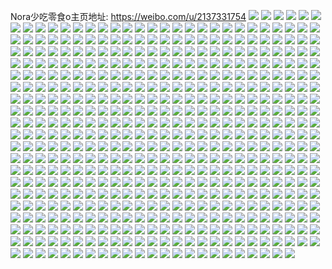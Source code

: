 Nora少吃零食o主页地址: https://weibo.com/u/2137331754 
![](https://wx4.sinaimg.cn/mw2000/7f65182agy1h957s6q3naj20u0140gqm.jpg) 
![](https://wx4.sinaimg.cn/mw2000/7f65182agy1h8k5wpykw6j20u011idkq.jpg) 
![](https://wx4.sinaimg.cn/mw2000/7f65182agy1h8k5wqbh5rj20u011iwlb.jpg) 
![](https://wx4.sinaimg.cn/mw2000/7f65182agy1h8k5wpkoekj20u00zt10p.jpg) 
![](https://wx4.sinaimg.cn/mw2000/7f65182agy1h8k5wqpp23j20u00u079x.jpg) 
![](https://wx4.sinaimg.cn/mw2000/7f65182agy1h7hkbo9ce4j22c0340e82.jpg) 
![](https://wx4.sinaimg.cn/mw2000/7f65182agy1h7hkbj9n4uj22c0340b2a.jpg) 
![](https://wx4.sinaimg.cn/mw2000/7f65182agy1h5jfcqb7t2j21so2e87wj.jpg) 
![](https://wx4.sinaimg.cn/mw2000/7f65182agy1h5jfcuzgivj22c0340kjn.jpg) 
![](https://wx4.sinaimg.cn/mw2000/7f65182agy1h5jfe2ejikj22c02f7npe.jpg) 
![](https://wx4.sinaimg.cn/mw2000/7f65182agy1h5ibs1nl2xj20u00y4ahx.jpg) 
![](https://wx4.sinaimg.cn/mw2000/7f65182agy1h50zm4aznjj20op0uek09.jpg) 
![](https://wx4.sinaimg.cn/mw2000/7f65182agy1h50zm3g8l1j20oc0z213y.jpg) 
![](https://wx4.sinaimg.cn/mw2000/7f65182agy1h4v70cicy3j22c033vkjm.jpg) 
![](https://wx4.sinaimg.cn/mw2000/7f65182agy1h4cj05ts1oj20u00rlagi.jpg) 
![](https://wx4.sinaimg.cn/mw2000/7f65182agy1h3nc7zqfm6j220s2ize82.jpg) 
![](https://wx4.sinaimg.cn/mw2000/7f65182agy1h3nc7xw2q3j2238238kjl.jpg) 
![](https://wx4.sinaimg.cn/mw2000/7f65182agy1h3nc7w7hknj22c02suqv5.jpg) 
![](https://wx4.sinaimg.cn/mw2000/7f65182agy1h3lnhq3otbj226x26xkjl.jpg) 
![](https://wx4.sinaimg.cn/mw2000/7f65182agy1h3lnhtc5j9j22c02nh4qq.jpg) 
![](https://wx4.sinaimg.cn/mw2000/7f65182agy1h3lnhxzgkmj229a29au0x.jpg) 
![](https://wx4.sinaimg.cn/mw2000/7f65182agy1h3lnhklx9kj22c02wfu0y.jpg) 
![](https://wx4.sinaimg.cn/mw2000/7f65182agy1h3lni2zx32j22962rlu0x.jpg) 
![](https://wx4.sinaimg.cn/mw2000/7f65182agy1h3lnho4sdij22c02vlkjm.jpg) 
![](https://wx4.sinaimg.cn/mw2000/7f65182agy1h3lni0168bj22c02j2e81.jpg) 
![](https://wx4.sinaimg.cn/mw2000/7f65182agy1h3lni1f9ndj227u27u1io.jpg) 
![](https://wx4.sinaimg.cn/mw2000/7f65182agy1h3lnhv7km8j221e20tx6p.jpg) 
![](https://wx4.sinaimg.cn/mw2000/7f65182agy1h3kt9gzg3oj22c03401kz.jpg) 
![](https://wx4.sinaimg.cn/mw2000/7f65182agy1h3kt9j5cqzj22c0340e82.jpg) 
![](https://wx4.sinaimg.cn/mw2000/7f65182agy1h3kt9ld15ij22c03401ky.jpg) 
![](https://wx4.sinaimg.cn/mw2000/7f65182agy1h3kt9n5xalj22c03401kz.jpg) 
![](https://wx4.sinaimg.cn/mw2000/7f65182agy1h3kt9pn8zbj22c0340u0y.jpg) 
![](https://wx4.sinaimg.cn/mw2000/7f65182agy1h374u3via4j21400u010x.jpg) 
![](https://wx4.sinaimg.cn/mw2000/7f65182agy1h3753fr49ej20p619zqai.jpg) 
![](https://wx4.sinaimg.cn/mw2000/7f65182agy1h29mvnctnfj20u00vo0um.jpg) 
![](https://wx4.sinaimg.cn/mw2000/7f65182agy1h29mvmwxb0j20oy0o0dgs.jpg) 
![](https://wx4.sinaimg.cn/mw2000/7f65182agy1h2927q51yij20u014049s.jpg) 
![](https://wx4.sinaimg.cn/mw2000/7f65182agy1h2927sagzpj20u0140ds8.jpg) 
![](https://wx4.sinaimg.cn/mw2000/7f65182agy1h2927u99dnj20u0140wqy.jpg) 
![](https://wx4.sinaimg.cn/mw2000/7f65182agy1h2927w4yaoj20u0140thh.jpg) 
![](https://wx4.sinaimg.cn/mw2000/7f65182agy1h2927zo2paj20u0140qev.jpg) 
![](https://wx4.sinaimg.cn/mw2000/7f65182agy1h2924fpzr0j20u011iafp.jpg) 
![](https://wx4.sinaimg.cn/mw2000/7f65182agy1h29252mj5ij20u011ijyd.jpg) 
![](https://wx4.sinaimg.cn/mw2000/7f65182agy1h2924ix7sjj20u00yqtgw.jpg) 
![](https://wx4.sinaimg.cn/mw2000/7f65182agy1h292562pz8j20u00vhjzb.jpg) 
![](https://wx4.sinaimg.cn/mw2000/7f65182agy1h2924t7k6lj211b0u0k0m.jpg) 
![](https://wx4.sinaimg.cn/mw2000/7f65182agy1h2924m0248j20u0140gtx.jpg) 
![](https://wx4.sinaimg.cn/mw2000/7f65182agy1h2924w62b1j20u00u0thv.jpg) 
![](https://wx4.sinaimg.cn/mw2000/7f65182agy1h2924o3f9lj20u00u0n3q.jpg) 
![](https://wx4.sinaimg.cn/mw2000/7f65182agy1h29250dkvjj214t0u0k29.jpg) 
![](https://wx4.sinaimg.cn/mw2000/7f65182agy1h1hdksijxdj20wi1ycwxl.jpg) 
![](https://wx4.sinaimg.cn/mw2000/7f65182agy1h1hdlacy4lj22c0340u0y.jpg) 
![](https://wx4.sinaimg.cn/mw2000/7f65182agy1h18dofbnnhj20u0149ajn.jpg) 
![](https://wx4.sinaimg.cn/mw2000/7f65182agy1h18dokrj5tj20u0140gv4.jpg) 
![](https://wx4.sinaimg.cn/mw2000/7f65182agy1h150j5vwirj20u01407fd.jpg) 
![](https://wx4.sinaimg.cn/mw2000/7f65182agy1h150ekikn9j22c03407wj.jpg) 
![](https://wx4.sinaimg.cn/mw2000/7f65182agy1h121lnrko0j20u01sydkj.jpg) 
![](https://wx4.sinaimg.cn/mw2000/7f65182agy1h121licxfyj20u01syq94.jpg) 
![](https://wx4.sinaimg.cn/mw2000/7f65182agy1h121lrf89oj20u01sy42k.jpg) 
![](https://wx4.sinaimg.cn/mw2000/7f65182agy1h0u87cv6bdj20u011itmw.jpg) 
![](https://wx4.sinaimg.cn/mw2000/7f65182agy1h0u8786d9vj20u00wtwqm.jpg) 
![](https://wx4.sinaimg.cn/mw2000/7f65182agy1h0u87bfdvbj20u011i7fw.jpg) 
![](https://wx4.sinaimg.cn/mw2000/7f65182agy1h0u87flyemj20u011i12n.jpg) 
![](https://wx4.sinaimg.cn/mw2000/7f65182agy1h0u87ed2vzj20u011itkh.jpg) 
![](https://wx4.sinaimg.cn/mw2000/7f65182agy1h0u87a405ej20u00zttj0.jpg) 
![](https://wx4.sinaimg.cn/mw2000/7f65182agy1h0mpq1zx97j20u01eljww.jpg) 
![](https://wx4.sinaimg.cn/mw2000/7f65182agy1h0l26reneej20tl133q82.jpg) 
![](https://wx4.sinaimg.cn/mw2000/7f65182agy1h0ebp2nehjj22c02fcx6p.jpg) 
![](https://wx4.sinaimg.cn/mw2000/7f65182agy1h0ebp4ajecj22wh2c0x6q.jpg) 
![](https://wx4.sinaimg.cn/mw2000/7f65182agy1h0ebp0yohhj22pc2c01kz.jpg) 
![](https://wx4.sinaimg.cn/mw2000/7f65182agy1h0db0z48dnj21400u0wlo.jpg) 
![](https://wx4.sinaimg.cn/mw2000/7f65182agy1h0db0wr1m1j21400u042n.jpg) 
![](https://wx4.sinaimg.cn/mw2000/7f65182agy1h0db0xvl1rj20u01550z4.jpg) 
![](https://wx4.sinaimg.cn/mw2000/7f65182agy1h0db11w2vpj20u013c7cf.jpg) 
![](https://wx4.sinaimg.cn/mw2000/7f65182agy1h0db13wk6aj20u015i4bg.jpg) 
![](https://wx4.sinaimg.cn/mw2000/7f65182agy1h0db0zvxpaj20u01syjw7.jpg) 
![](https://wx4.sinaimg.cn/mw2000/7f65182agy1h0db1d2o8kj20u0140dmr.jpg) 
![](https://wx4.sinaimg.cn/mw2000/7f65182agy1h0db2yhab6j20u01407bb.jpg) 
![](https://wx4.sinaimg.cn/mw2000/7f65182agy1h0biq8ms6kj20u01sy42z.jpg) 
![](https://wx4.sinaimg.cn/mw2000/7f65182agy1h0biq77moij20u01hc79d.jpg) 
![](https://wx4.sinaimg.cn/mw2000/7f65182agy1h0049938mtj23402c0u0y.jpg) 
![](https://wx4.sinaimg.cn/mw2000/7f65182agy1h0049ahisij23402c0npe.jpg) 
![](https://wx4.sinaimg.cn/mw2000/7f65182agy1h004962u9nj21sc28fhdu.jpg) 
![](https://wx4.sinaimg.cn/mw2000/7f65182agy1h00494v0gpj23402c01l0.jpg) 
![](https://wx4.sinaimg.cn/mw2000/7f65182agy1h00497n4j2j22ym2c04qq.jpg) 
![](https://wx4.sinaimg.cn/mw2000/7f65182agy1h00492g2a3j22mi2c01l0.jpg) 
![](https://wx4.sinaimg.cn/mw2000/7f65182agy1gze7euxfsjj20s208rjrv.jpg) 
![](https://wx4.sinaimg.cn/mw2000/7f65182agy1gzcf7zujo9j20u00a3gmd.jpg) 
![](https://wx4.sinaimg.cn/mw2000/7f65182agy1gz8nsuq7ioj20u01syaei.jpg) 
![](https://wx4.sinaimg.cn/mw2000/7f65182agy1gz8nr7eyfsj20u01hcn4p.jpg) 
![](https://wx4.sinaimg.cn/mw2000/7f65182agy1gz6pm2l7pfj20wi1ycaqu.jpg) 
![](https://wx4.sinaimg.cn/mw2000/7f65182agy1gz6pm4q8xzj20wi1ycndu.jpg) 
![](https://wx4.sinaimg.cn/mw2000/7f65182agy1gz6peq26anj21yc0wihdt.jpg) 
![](https://wx4.sinaimg.cn/mw2000/7f65182aly1gyx8nskwldj20wi1yc7wh.jpg) 
![](https://wx4.sinaimg.cn/mw2000/7f65182agy1gyrafeuk71j22c0340hdv.jpg) 
![](https://wx4.sinaimg.cn/mw2000/7f65182agy1gyrafkk4cpj20wi1yc1ky.jpg) 
![](https://wx4.sinaimg.cn/mw2000/7f65182agy1gyel3ngmnfj20u00u0n39.jpg) 
![](https://wx4.sinaimg.cn/mw2000/7f65182agy1gyel3pbgjnj20x70u0qcs.jpg) 
![](https://wx4.sinaimg.cn/mw2000/7f65182agy1gyel3lukqlj211i0u0tin.jpg) 
![](https://wx4.sinaimg.cn/mw2000/7f65182agy1gyel3mbnnrj20u00u0q9l.jpg) 
![](https://wx4.sinaimg.cn/mw2000/7f65182agy1gyel3mzs1mj20u00xkn43.jpg) 
![](https://wx4.sinaimg.cn/mw2000/7f65182agy1gyel3mngg5j20u00vaag5.jpg) 
![](https://wx4.sinaimg.cn/mw2000/7f65182agy1gyav7fx79hj20tc05ht8x.jpg) 
![](https://wx4.sinaimg.cn/mw2000/7f65182agy1gyav7mif3hj20u01dg426.jpg) 
![](https://wx4.sinaimg.cn/mw2000/7f65182agy1gy7f3e3hzsj20pj0mv0vj.jpg) 
![](https://wx4.sinaimg.cn/mw2000/7f65182agy1gy7epibxbgj20si0p2do9.jpg) 
![](https://wx4.sinaimg.cn/mw2000/7f65182agy1gy49o2vi9gj20u0140gt2.jpg) 
![](https://wx4.sinaimg.cn/mw2000/7f65182agy1gy264pqtbzj20u01jutby.jpg) 
![](https://wx4.sinaimg.cn/mw2000/7f65182agy1gxvpfd0o22j20wi1yc1kx.jpg) 
![](https://wx4.sinaimg.cn/mw2000/7f65182agy1gxp7f5a1gjj22c02x0e82.jpg) 
![](https://wx4.sinaimg.cn/mw2000/7f65182agy1gxp7gutp61j22602pix6p.jpg) 
![](https://wx4.sinaimg.cn/mw2000/7f65182agy1gxp7gnjtmfj22c02johdv.jpg) 
![](https://wx4.sinaimg.cn/mw2000/7f65182agy1gxp7et35rcj220d28o4qq.jpg) 
![](https://wx4.sinaimg.cn/mw2000/7f65182agy1gxp7flifvcj22c02h6x6q.jpg) 
![](https://wx4.sinaimg.cn/mw2000/7f65182agy1gxp7hasi7uj22c02uk7wj.jpg) 
![](https://wx4.sinaimg.cn/mw2000/7f65182agy1gxlaf81dtvj20u00hlah1.jpg) 
![](https://wx4.sinaimg.cn/mw2000/7f65182agy1gxlaqndhtxj20pa0xgack.jpg) 
![](https://wx4.sinaimg.cn/mw2000/7f65182agy1gxdlppe09oj22c03407wk.jpg) 
![](https://wx4.sinaimg.cn/mw2000/7f65182agy1gxclxtzn12j20u0140gws.jpg) 
![](https://wx4.sinaimg.cn/mw2000/7f65182agy1gxcasq4r98j21400u0qhf.jpg) 
![](https://wx4.sinaimg.cn/mw2000/7f65182agy1gxbbkpfiynj20pb0hwwfa.jpg) 
![](https://wx4.sinaimg.cn/mw2000/7f65182agy1gxbbkqmetnj20qr0f2t9d.jpg) 
![](https://wx4.sinaimg.cn/mw2000/7f65182agy1gxbbkorynmj20rg0u0tak.jpg) 
![](https://wx4.sinaimg.cn/mw2000/7f65182agy1gxbbkrcmopj20ro1gsgrl.jpg) 
![](https://wx4.sinaimg.cn/mw2000/7f65182agy1gxag686vlxj22c0340x6p.jpg) 
![](https://wx4.sinaimg.cn/mw2000/7f65182agy1gxag69fi9wj22c0340u0x.jpg) 
![](https://wx4.sinaimg.cn/mw2000/7f65182agy1gx8tz9e148j20ov1blwks.jpg) 
![](https://wx4.sinaimg.cn/mw2000/7f65182agy1gx8tzhgsx1j20r50p8wgs.jpg) 
![](https://wx4.sinaimg.cn/mw2000/7f65182agy1gx6q5q5kl9j21400u0n97.jpg) 
![](https://wx4.sinaimg.cn/mw2000/7f65182agy1gx31nbjhowj22c0340kjm.jpg) 
![](https://wx4.sinaimg.cn/mw2000/7f65182agy1gx31ner9o1j22c03401kx.jpg) 
![](https://wx4.sinaimg.cn/mw2000/7f65182agy1gx31nhgp8sj23402c0e82.jpg) 
![](https://wx4.sinaimg.cn/mw2000/7f65182agy1gx31niy687j22142phb2a.jpg) 
![](https://wx4.sinaimg.cn/mw2000/7f65182agy1gx31nfyd78j22c0340npe.jpg) 
![](https://wx4.sinaimg.cn/mw2000/7f65182agy1gx31nl0z33j22c0340b2b.jpg) 
![](https://wx4.sinaimg.cn/mw2000/7f65182agy1gx31nd207ej23402c0b2b.jpg) 
![](https://wx4.sinaimg.cn/mw2000/7f65182agy1gx31nn4ccnj23402c0u0z.jpg) 
![](https://wx4.sinaimg.cn/mw2000/7f65182agy1gx31n99q5cj23402c0u0z.jpg) 
![](https://wx4.sinaimg.cn/mw2000/7f65182agy1gx28h3dr9wj22c03407wm.jpg) 
![](https://wx4.sinaimg.cn/mw2000/7f65182agy1gx28gxkxiej22c03404qq.jpg) 
![](https://wx4.sinaimg.cn/mw2000/7f65182agy1gx28gv2aeqj22c0340qv6.jpg) 
![](https://wx4.sinaimg.cn/mw2000/7f65182agy1gx28gza2k1j22c03401kz.jpg) 
![](https://wx4.sinaimg.cn/mw2000/7f65182agy1gx28glyaaqj22c0340e83.jpg) 
![](https://wx4.sinaimg.cn/mw2000/7f65182agy1gx28gjtm97j22c03407wj.jpg) 
![](https://wx4.sinaimg.cn/mw2000/7f65182agy1gx28gs39arj22c0340e82.jpg) 
![](https://wx4.sinaimg.cn/mw2000/7f65182agy1gx28gtevkdj22c0340b2a.jpg) 
![](https://wx4.sinaimg.cn/mw2000/7f65182agy1gx28gq5yhoj22c03404qr.jpg) 
![](https://wx4.sinaimg.cn/mw2000/7f65182agy1gwy3t22se4j20u00u045g.jpg) 
![](https://wx4.sinaimg.cn/mw2000/7f65182agy1gwy3t2tdoej20u00u0ah8.jpg) 
![](https://wx4.sinaimg.cn/mw2000/7f65182agy1gwy3syryfaj20u00u07bz.jpg) 
![](https://wx4.sinaimg.cn/mw2000/7f65182agy1gwy3t1egmjj20u00u0n8b.jpg) 
![](https://wx4.sinaimg.cn/mw2000/7f65182agy1gwy3t0hhayj20u0140dps.jpg) 
![](https://wx4.sinaimg.cn/mw2000/7f65182agy1gwy3szfghwj20u014078p.jpg) 
![](https://wx4.sinaimg.cn/mw2000/7f65182agy1gwuyx8jsu9j20u01a2toe.jpg) 
![](https://wx4.sinaimg.cn/mw2000/7f65182agy1gwuyx98tdqj20u0140ttj.jpg) 
![](https://wx4.sinaimg.cn/mw2000/7f65182agy1gwuyx9tmudj20u0140k9q.jpg) 
![](https://wx4.sinaimg.cn/mw2000/7f65182agy1gwuyxcj2n1j20u0140kbr.jpg) 
![](https://wx4.sinaimg.cn/mw2000/7f65182agy1gwuyxbmrvbj20u0140qh2.jpg) 
![](https://wx4.sinaimg.cn/mw2000/7f65182agy1gwuyxabn0hj20u0140am3.jpg) 
![](https://wx4.sinaimg.cn/mw2000/7f65182agy1gwqmm8b6inj22c0340u0y.jpg) 
![](https://wx4.sinaimg.cn/mw2000/7f65182agy1gwqh44c7h1j22c0340u0y.jpg) 
![](https://wx4.sinaimg.cn/mw2000/7f65182agy1gwoxwbz4flj22c03404qr.jpg) 
![](https://wx4.sinaimg.cn/mw2000/7f65182agy1gwoxrihsr8j22c03404qq.jpg) 
![](https://wx4.sinaimg.cn/mw2000/7f65182agy1gwoxrhddqdj20zz1bye2z.jpg) 
![](https://wx4.sinaimg.cn/mw2000/7f65182agy1gwoxrldgwaj20zo0ujwnd.jpg) 
![](https://wx4.sinaimg.cn/mw2000/7f65182agy1gwoxrn1jf8j22o03k0x6q.jpg) 
![](https://wx4.sinaimg.cn/mw2000/7f65182agy1gwm0vjnxucj22c0340u0y.jpg) 
![](https://wx4.sinaimg.cn/mw2000/7f65182agy1gwm0vf5n51j23402c0e83.jpg) 
![](https://wx4.sinaimg.cn/mw2000/7f65182agy1gwm0vkxlhfj22c0340x6p.jpg) 
![](https://wx4.sinaimg.cn/mw2000/7f65182agy1gwm0vn7wxuj22c0340e82.jpg) 
![](https://wx4.sinaimg.cn/mw2000/7f65182agy1gwm0vowunzj22c0340u0y.jpg) 
![](https://wx4.sinaimg.cn/mw2000/7f65182agy1gwm0vbiq3yj23402c0kjo.jpg) 
![](https://wx4.sinaimg.cn/mw2000/7f65182agy1gwm0vvkfzkj22c0340qv7.jpg) 
![](https://wx4.sinaimg.cn/mw2000/7f65182agy1gwm0vyd5zdj22c0340u0z.jpg) 
![](https://wx4.sinaimg.cn/mw2000/7f65182agy1gwm0w0h09rj22c0340u0z.jpg) 
![](https://wx4.sinaimg.cn/mw2000/7f65182agy1gwkmwabk7sj22c0340u0y.jpg) 
![](https://wx4.sinaimg.cn/mw2000/7f65182agy1gwkmw8l8awj22c0340kjm.jpg) 
![](https://wx4.sinaimg.cn/mw2000/7f65182agy1gwkmxprnrtj22c02c0b2a.jpg) 
![](https://wx4.sinaimg.cn/mw2000/7f65182agy1gwh2jv7l86j22c0340e83.jpg) 
![](https://wx4.sinaimg.cn/mw2000/7f65182agy1gwh2k380ubj22c0340hdv.jpg) 
![](https://wx4.sinaimg.cn/mw2000/7f65182agy1gwh2k6ifcej22c0340hdv.jpg) 
![](https://wx4.sinaimg.cn/mw2000/7f65182agy1gwh2k8ffkej22c0340hdv.jpg) 
![](https://wx4.sinaimg.cn/mw2000/7f65182agy1gwfiy1upumj20u01407gs.jpg) 
![](https://wx4.sinaimg.cn/mw2000/7f65182agy1gw87mc26n9j20u010wn55.jpg) 
![](https://wx4.sinaimg.cn/mw2000/7f65182agy1gw87mat1aej20u013z7ae.jpg) 
![](https://wx4.sinaimg.cn/mw2000/7f65182agy1gw87ma5l73j20u0140aih.jpg) 
![](https://wx4.sinaimg.cn/mw2000/7f65182agy1gw87mbejslj20u00u0teh.jpg) 
![](https://wx4.sinaimg.cn/mw2000/7f65182agy1gw4na7ctqzj22c0340qv6.jpg) 
![](https://wx4.sinaimg.cn/mw2000/7f65182agy1gw2z6xfk92j20u0140aig.jpg) 
![](https://wx4.sinaimg.cn/mw2000/7f65182agy1gw2ygtmqb8j20u0140qci.jpg) 
![](https://wx4.sinaimg.cn/mw2000/7f65182aly1gw1rxzgrc6j20u0140ai0.jpg) 
![](https://wx4.sinaimg.cn/mw2000/7f65182aly1gw1rxzz7gwj20u0140n5b.jpg) 
![](https://wx4.sinaimg.cn/mw2000/7f65182agy1gvw560rn5uj20wi1ycwr2.jpg) 
![](https://wx4.sinaimg.cn/mw2000/7f65182agy1gvvar4piwsj20ti1rvq7q.jpg) 
![](https://wx4.sinaimg.cn/mw2000/7f65182agy1gvvar4biahj20ov1hsgpu.jpg) 
![](https://wx4.sinaimg.cn/mw2000/7f65182agy1gvt2gqmqtuj23402c0npe.jpg) 
![](https://wx4.sinaimg.cn/mw2000/7f65182agy1gvt2gsa7xbj22c0340hdu.jpg) 
![](https://wx4.sinaimg.cn/mw2000/7f65182agy1gvt2gojf0rj22c0340npe.jpg) 
![](https://wx4.sinaimg.cn/mw2000/7f65182agy1gvt2guxklej22c03401ky.jpg) 
![](https://wx4.sinaimg.cn/mw2000/7f65182agy1gvt2gxg2cej23402c0u0z.jpg) 
![](https://wx4.sinaimg.cn/mw2000/7f65182agy1gvt2gzxq62j22c0340qv6.jpg) 
![](https://wx4.sinaimg.cn/mw2000/7f65182agy1gvt2h1hb8bj22c0340qv6.jpg) 
![](https://wx4.sinaimg.cn/mw2000/7f65182agy1gvt2h2t5prj22c02c07wi.jpg) 
![](https://wx4.sinaimg.cn/mw2000/7f65182agy1gvt2h4h9i9j22c02c0x6p.jpg) 
![](https://wx4.sinaimg.cn/mw2000/002kE1COgy1gvquv1pp54j60u0140k4y02.jpg) 
![](https://wx4.sinaimg.cn/mw2000/002kE1COgy1gvquv2da2pj60u01407jf02.jpg) 
![](https://wx4.sinaimg.cn/mw2000/002kE1COgy1gvquv39csuj60u014013n02.jpg) 
![](https://wx4.sinaimg.cn/mw2000/002kE1COgy1gvquv40rnfj60u01407bw02.jpg) 
![](https://wx4.sinaimg.cn/mw2000/002kE1COgy1gvquv4xralj60u0140qcq02.jpg) 
![](https://wx4.sinaimg.cn/mw2000/002kE1COgy1gvquv110boj61400u012p02.jpg) 
![](https://wx4.sinaimg.cn/mw2000/002kE1COgy1gvncd5njikj60u0140k1u02.jpg) 
![](https://wx4.sinaimg.cn/mw2000/002kE1COgy1gvmvf04wclj60u00u0do202.jpg) 
![](https://wx4.sinaimg.cn/mw2000/002kE1COgy1gvmveyy3w2j60u01sxwi602.jpg) 
![](https://wx4.sinaimg.cn/mw2000/002kE1COgy1gvmveze6qgj60u00n4wg502.jpg) 
![](https://wx4.sinaimg.cn/mw2000/002kE1COgy1gvlktqfbxyj60u014011b02.jpg) 
![](https://wx4.sinaimg.cn/mw2000/002kE1COgy1gvlkqshzhbj61400u013302.jpg) 
![](https://wx4.sinaimg.cn/mw2000/002kE1COgy1gvlkpt76gjj60u01407gf02.jpg) 
![](https://wx4.sinaimg.cn/mw2000/002kE1COgy1gvlkq47dk9j60u01407bt02.jpg) 
![](https://wx4.sinaimg.cn/mw2000/002kE1COgy1gvlkqi0islj60u0140guf02.jpg) 
![](https://wx4.sinaimg.cn/mw2000/002kE1COgy1gvlkqryx1rj60u0140k0s02.jpg) 
![](https://wx4.sinaimg.cn/mw2000/002kE1COgy1gvij26j2glj62c0340hdu02.jpg) 
![](https://wx4.sinaimg.cn/mw2000/002kE1COgy1gvij282apej62c0340hdu02.jpg) 
![](https://wx4.sinaimg.cn/mw2000/002kE1COgy1gvij29z00gj63402c0b2b02.jpg) 
![](https://wx4.sinaimg.cn/mw2000/002kE1COgy1gvij2cwgxdj62c0340b2b02.jpg) 
![](https://wx4.sinaimg.cn/mw2000/002kE1COgy1gvij2eg1gaj62c0340kjm02.jpg) 
![](https://wx4.sinaimg.cn/mw2000/002kE1COgy1gvij2gmxc2j62c03404qr02.jpg) 
![](https://wx4.sinaimg.cn/mw2000/002kE1COgy1gvij2iwruyj62c0340e8302.jpg) 
![](https://wx4.sinaimg.cn/mw2000/002kE1COgy1gvij2kvmnoj62c0340hdu02.jpg) 
![](https://wx4.sinaimg.cn/mw2000/002kE1COgy1gvij2m93jgj62c0340u0x02.jpg) 
![](https://wx4.sinaimg.cn/mw2000/002kE1COgy1gvevjd9g6ej60u0140dlu02.jpg) 
![](https://wx4.sinaimg.cn/mw2000/002kE1COgy1gvdyf8ha7uj60u0140gx302.jpg) 
![](https://wx4.sinaimg.cn/mw2000/002kE1COgy1gvdyfcrfahj61400u0dul02.jpg) 
![](https://wx4.sinaimg.cn/mw2000/002kE1COgy1gvdyfgvivsj60u0140n5p02.jpg) 
![](https://wx4.sinaimg.cn/mw2000/002kE1COgy1gvdyf9k178j60u00u0wld02.jpg) 
![](https://wx4.sinaimg.cn/mw2000/002kE1COgy1gvdyfbn8dtj60u01407eu02.jpg) 
![](https://wx4.sinaimg.cn/mw2000/002kE1COgy1gvdyfdmrrjj60u0140wpg02.jpg) 
![](https://wx4.sinaimg.cn/mw2000/002kE1COgy1gvdyff7pqyj60u014011p02.jpg) 
![](https://wx4.sinaimg.cn/mw2000/002kE1COgy1gvdyfg47hnj60u0140do902.jpg) 
![](https://wx4.sinaimg.cn/mw2000/002kE1COgy1gvdyf7dfvdj60u00u0gs002.jpg) 
![](https://wx4.sinaimg.cn/mw2000/002kE1COgy1gvcwfjflpbj60kv0llae502.jpg) 
![](https://wx4.sinaimg.cn/mw2000/002kE1COgy1gvctnlg11aj60r91chajw02.jpg) 
![](https://wx4.sinaimg.cn/mw2000/002kE1COgy1gvctnlsqw5j60u01hcdsl02.jpg) 
![](https://wx4.sinaimg.cn/mw2000/002kE1COgy1gvap9jlb6pj60u0140gtg02.jpg) 
![](https://wx4.sinaimg.cn/mw2000/002kE1COgy1gvap9m9ipgj60u0140n4r02.jpg) 
![](https://wx4.sinaimg.cn/mw2000/002kE1COgy1gvap9l2jr3j60u0140woc02.jpg) 
![](https://wx4.sinaimg.cn/mw2000/002kE1COgy1gvap9frwonj60u01407b202.jpg) 
![](https://wx4.sinaimg.cn/mw2000/002kE1COgy1gvap9ig68mj60u0140aj702.jpg) 
![](https://wx4.sinaimg.cn/mw2000/002kE1COgy1gvap9h1be7j60u0140gtj02.jpg) 
![](https://wx4.sinaimg.cn/mw2000/002kE1COgy1gvap9p7j0aj61400u07hw02.jpg) 
![](https://wx4.sinaimg.cn/mw2000/002kE1COgy1gvap9efd2ej60u0140til02.jpg) 
![](https://wx4.sinaimg.cn/mw2000/002kE1COgy1gvap9o1n6kj60u0140wnz02.jpg) 
![](https://wx4.sinaimg.cn/mw2000/002kE1COgy1gv60h5oy2dj61sc2dsb2a02.jpg) 
![](https://wx4.sinaimg.cn/mw2000/002kE1COgy1gv60h7zpekj62c0340kjm02.jpg) 
![](https://wx4.sinaimg.cn/mw2000/002kE1COgy1gv60hbnf9wj62c0340hdv02.jpg) 
![](https://wx4.sinaimg.cn/mw2000/002kE1COgy1gv60h3y77ej62c0340qv602.jpg) 
![](https://wx4.sinaimg.cn/mw2000/002kE1COgy1gv60hej04fj62c0340npe02.jpg) 
![](https://wx4.sinaimg.cn/mw2000/002kE1COgy1gv60hgq1z4j62c0340qv602.jpg) 
![](https://wx4.sinaimg.cn/mw2000/002kE1COgy1gv4z6kgprtj62c0340hdu02.jpg) 
![](https://wx4.sinaimg.cn/mw2000/002kE1COgy1gv4z6hp2yoj62c03407wi02.jpg) 
![](https://wx4.sinaimg.cn/mw2000/002kE1COgy1gv29zv6rwgj624t2sz1kx02.jpg) 
![](https://wx4.sinaimg.cn/mw2000/002kE1COgy1gv29lre7aaj62c0340b2a02.jpg) 
![](https://wx4.sinaimg.cn/mw2000/002kE1COgy1gv29lpsbchj625q2p51ky02.jpg) 
![](https://wx4.sinaimg.cn/mw2000/002kE1COgy1gv29lrusogj612j0untmj02.jpg) 
![](https://wx4.sinaimg.cn/mw2000/002kE1COgy1gv29ltr927j62uu2c0kjn02.jpg) 
![](https://wx4.sinaimg.cn/mw2000/002kE1COgy1guo9uwbpnkj62c0340npe02.jpg) 
![](https://wx4.sinaimg.cn/mw2000/002kE1COgy1guo9urema1j62xv2btb2b02.jpg) 
![](https://wx4.sinaimg.cn/mw2000/002kE1COgy1guo9vcekqhj62c0340b2b02.jpg) 
![](https://wx4.sinaimg.cn/mw2000/002kE1COgy1guo9vfb8dkj63402c0hdv02.jpg) 
![](https://wx4.sinaimg.cn/mw2000/002kE1COgy1guo9uxf7j6j61uj2lob2902.jpg) 
![](https://wx4.sinaimg.cn/mw2000/002kE1COgy1guo9v0lr0mj62c0340x6q02.jpg) 
![](https://wx4.sinaimg.cn/mw2000/002kE1COgy1guo9uuecehj62c0340npf02.jpg) 
![](https://wx4.sinaimg.cn/mw2000/002kE1COgy1guo9v88ywuj62c0340x6q02.jpg) 
![](https://wx4.sinaimg.cn/mw2000/002kE1COgy1guo9v4037nj62c03404qq02.jpg) 
![](https://wx4.sinaimg.cn/mw2000/002kE1COgy1gundya6652j60u01syn1302.jpg) 
![](https://wx4.sinaimg.cn/mw2000/002kE1COgy1gundye8h0gj60u01syn1u02.jpg) 
![](https://wx4.sinaimg.cn/mw2000/002kE1COgy1guiza7vqj3j60u0140ti702.jpg) 
![](https://wx4.sinaimg.cn/mw2000/002kE1COgy1guiza8m704j60u00u0wn202.jpg) 
![](https://wx4.sinaimg.cn/mw2000/002kE1COgy1guiza770dej60u01407he02.jpg) 
![](https://wx4.sinaimg.cn/mw2000/002kE1COgy1guiko26ogrj62c0340qv602.jpg) 
![](https://wx4.sinaimg.cn/mw2000/002kE1COgy1guglojg4r6j610s0u0gwq02.jpg) 
![](https://wx4.sinaimg.cn/mw2000/002kE1COgy1guglok9i2aj60u00u07ah02.jpg) 
![](https://wx4.sinaimg.cn/mw2000/002kE1COgy1gugloh80odj60u00u0wo002.jpg) 
![](https://wx4.sinaimg.cn/mw2000/002kE1COgy1gugloih0hcj60u0140gsf02.jpg) 
![](https://wx4.sinaimg.cn/mw2000/002kE1COgy1guf7f09svnj62c03401kz02.jpg) 
![](https://wx4.sinaimg.cn/mw2000/002kE1COgy1gubzumqqpjj62c02gx1kz02.jpg) 
![](https://wx4.sinaimg.cn/mw2000/002kE1COgy1gubzullsntj62c02cx1ky02.jpg) 
![](https://wx4.sinaimg.cn/mw2000/7f65182agy1gu7e8oaf33j20u00u0gqr.jpg) 
![](https://wx4.sinaimg.cn/mw2000/7f65182agy1gu7e8lr6hjj20u00u0112.jpg) 
![](https://wx4.sinaimg.cn/mw2000/7f65182agy1gu6v1ymx5dj22252254qq.jpg) 
![](https://wx4.sinaimg.cn/mw2000/7f65182agy1gu6v2j7311j228g28ge82.jpg) 
![](https://wx4.sinaimg.cn/mw2000/7f65182agy1gu54y16is2j22c0340npe.jpg) 
![](https://wx4.sinaimg.cn/mw2000/7f65182agy1gu54y2jbvuj22c0340npe.jpg) 
![](https://wx4.sinaimg.cn/mw2000/7f65182agy1gtwujihcmdj22c0340hdt.jpg) 
![](https://wx4.sinaimg.cn/mw2000/7f65182agy1gtwujk15b0j22c0340npe.jpg) 
![](https://wx4.sinaimg.cn/mw2000/7f65182agy1gtwujlheqij22c0340hdu.jpg) 
![](https://wx4.sinaimg.cn/mw2000/7f65182agy1gtwujoe3sqj23402c0npf.jpg) 
![](https://wx4.sinaimg.cn/mw2000/7f65182agy1gtwujqykzdj22c03407wk.jpg) 
![](https://wx4.sinaimg.cn/mw2000/7f65182agy1gtwujsmnpwj22c03407wj.jpg) 
![](https://wx4.sinaimg.cn/mw2000/7f65182agy1gtwuk152cnj22c0340u0z.jpg) 
![](https://wx4.sinaimg.cn/mw2000/7f65182agy1gtwuju7jpcj22c0340x6q.jpg) 
![](https://wx4.sinaimg.cn/mw2000/7f65182agy1gtwujvz4gaj22c03404qr.jpg) 
![](https://wx4.sinaimg.cn/mw2000/7f65182agy1gtvobb97qhj22c02eunpf.jpg) 
![](https://wx4.sinaimg.cn/mw2000/7f65182agy1gtvoamijcnj22ox2c07wk.jpg) 
![](https://wx4.sinaimg.cn/mw2000/7f65182agy1gtvob0mfh3j2277277hdu.jpg) 
![](https://wx4.sinaimg.cn/mw2000/7f65182agy1gtvo9hyt5yj22bh2bh7wj.jpg) 
![](https://wx4.sinaimg.cn/mw2000/7f65182agy1gtrvqhawkyj22c02exkjn.jpg) 
![](https://wx4.sinaimg.cn/mw2000/7f65182agy1gtrvqkvg5zj22c02d2u0z.jpg) 
![](https://wx4.sinaimg.cn/mw2000/7f65182agy1gtpsg9uqp0j20u00xbgt8.jpg) 
![](https://wx4.sinaimg.cn/mw2000/7f65182agy1gtpsganwy0j20u00xe7bg.jpg) 
![](https://wx4.sinaimg.cn/mw2000/7f65182agy1gtpsg8mskpj20u00wsjyh.jpg) 
![](https://wx4.sinaimg.cn/mw2000/7f65182agy1gtpsgc2601j20s20vygsu.jpg) 
![](https://wx4.sinaimg.cn/mw2000/7f65182agy1gtpsg6xdmxj20u00u0dng.jpg) 
![](https://wx4.sinaimg.cn/mw2000/7f65182agy1gtpsgczg6nj20ya0u0qdi.jpg) 
![](https://wx4.sinaimg.cn/mw2000/7f65182agy1gtpsgbdmxgj20u00vdagn.jpg) 
![](https://wx4.sinaimg.cn/mw2000/7f65182agy1gthmlk18gej20u00u00yy.jpg) 
![](https://wx4.sinaimg.cn/mw2000/7f65182agy1gthmljab73j20u01syaea.jpg) 
![](https://wx4.sinaimg.cn/mw2000/7f65182agy1gt3p6vnou1j22c0340hdv.jpg) 
![](https://wx4.sinaimg.cn/mw2000/7f65182agy1gt3p73h59yj22c03401kz.jpg) 
![](https://wx4.sinaimg.cn/mw2000/7f65182agy1gt3p70xadgj22c03407wj.jpg) 
![](https://wx4.sinaimg.cn/mw2000/7f65182agy1gt3p77izgdj22c03407wi.jpg) 
![](https://wx4.sinaimg.cn/mw2000/7f65182agy1gt3p79n7cij22c0340qv6.jpg) 
![](https://wx4.sinaimg.cn/mw2000/7f65182agy1gt3p75uur5j22c0340kjm.jpg) 
![](https://wx4.sinaimg.cn/mw2000/7f65182agy1gt3o2sv58nj21lh1lu7va.jpg) 
![](https://wx4.sinaimg.cn/mw2000/7f65182agy1gt3o03x63ej22c02pab2a.jpg) 
![](https://wx4.sinaimg.cn/mw2000/7f65182agy1gt3o08idd6j22c02m6b2b.jpg) 
![](https://wx4.sinaimg.cn/mw2000/7f65182agy1gt3o0ahi9fj22c02oznpd.jpg) 
![](https://wx4.sinaimg.cn/mw2000/7f65182agy1gt3o0dj9c5j22c02ofnpd.jpg) 
![](https://wx4.sinaimg.cn/mw2000/7f65182agy1gt3o00el0hj22c02qju0y.jpg) 
![](https://wx4.sinaimg.cn/mw2000/7f65182agy1gt3o3fi1ecj225g25gb2a.jpg) 
![](https://wx4.sinaimg.cn/mw2000/7f65182agy1gt3o2rb35pj22oi2c0e82.jpg) 
![](https://wx4.sinaimg.cn/mw2000/7f65182agy1gt3o3ao03mj20wi1537l2.jpg) 
![](https://wx4.sinaimg.cn/mw2000/7f65182agy1gt3o35amx5j20kw4alqv5.jpg) 
![](https://wx4.sinaimg.cn/mw2000/7f65182agy1gt3o2yxd5aj20kw4xh1ky.jpg) 
![](https://wx4.sinaimg.cn/mw2000/7f65182agy1gt3o3ldd7qj23402c0kjn.jpg) 
![](https://wx4.sinaimg.cn/mw2000/7f65182agy1gt3o3omrxuj23402c0kjm.jpg) 
![](https://wx4.sinaimg.cn/mw2000/7f65182agy1gt3o2ne7h6j230c2c01kx.jpg) 
![](https://wx4.sinaimg.cn/mw2000/7f65182agy1gsj34qia0ej21k51xukjl.jpg) 
![](https://wx4.sinaimg.cn/mw2000/7f65182agy1gsj34os0l5j22c02ghqv5.jpg) 
![](https://wx4.sinaimg.cn/mw2000/7f65182agy1gsj34tgfuzj22c02eh7wi.jpg) 
![](https://wx4.sinaimg.cn/mw2000/7f65182agy1gsaozvujw7j22c02x04qr.jpg) 
![](https://wx4.sinaimg.cn/mw2000/7f65182agy1gs9vtn5k6cj20u0140wpy.jpg) 
![](https://wx4.sinaimg.cn/mw2000/7f65182agy1gs9vtlvix0j210h0u0qcn.jpg) 
![](https://wx4.sinaimg.cn/mw2000/7f65182agy1gs9vtofsszj20u00u0gxs.jpg) 
![](https://wx4.sinaimg.cn/mw2000/7f65182agy1gs7jzqna80j22g92c0hdu.jpg) 
![](https://wx4.sinaimg.cn/mw2000/7f65182agy1gs7jzp7genj222z22zqv5.jpg) 
![](https://wx4.sinaimg.cn/mw2000/7f65182agy1gs7jzs4oe8j22jn2c0kjm.jpg) 
![](https://wx4.sinaimg.cn/mw2000/7f65182agy1gs6lbe05w1j20u01sytiz.jpg) 
![](https://wx4.sinaimg.cn/mw2000/7f65182agy1gs6kn1avjqj20u01sy7wo.jpg) 
![](https://wx4.sinaimg.cn/mw2000/7f65182agy1gs1xdcpd1rj20mi0fyap3.jpg) 
![](https://wx4.sinaimg.cn/mw2000/7f65182agy1grza1sd3o7j20o718iq9v.jpg) 
![](https://wx4.sinaimg.cn/mw2000/002kE1COgy1grza1v1sgmj62c0340u0z02.jpg) 
![](https://wx4.sinaimg.cn/mw2000/7f65182agy1grwupkp8aaj20u01sx4cf.jpg) 
![](https://wx4.sinaimg.cn/mw2000/7f65182agy1grwukwtozxj20m2137ju4.jpg) 
![](https://wx4.sinaimg.cn/mw2000/7f65182agy1grwukwdwssj20u01hcaeq.jpg) 
![](https://wx4.sinaimg.cn/mw2000/7f65182agy1grwukxbydij20wi1yctm4.jpg) 
![](https://wx4.sinaimg.cn/mw2000/7f65182agy1grwumxg73zj20wi1yc4qp.jpg) 
![](https://wx4.sinaimg.cn/mw2000/7f65182agy1grwumyff4hj20wi1yc7wh.jpg) 
![](https://wx4.sinaimg.cn/mw2000/7f65182agy1grtneu6exmj22c0340qv6.jpg) 
![](https://wx4.sinaimg.cn/mw2000/7f65182agy1grtnew46djj234020tkjl.jpg) 
![](https://wx4.sinaimg.cn/mw2000/7f65182agy1grsm3anqc8j20wi1ycnpd.jpg) 
![](https://wx4.sinaimg.cn/mw2000/002kE1COgy1grsm3bm0udj60wi1ycnmq02.jpg) 
![](https://wx4.sinaimg.cn/mw2000/7f65182agy1grrh4k7dcnj22oo26e7wi.jpg) 
![](https://wx4.sinaimg.cn/mw2000/7f65182agy1grlh2g7kw3j20u014046t.jpg) 
![](https://wx4.sinaimg.cn/mw2000/7f65182agy1grlh2gyuulj20u00u0agh.jpg) 
![](https://wx4.sinaimg.cn/mw2000/7f65182agy1grkg0k73fvj20we0u049q.jpg) 
![](https://wx4.sinaimg.cn/mw2000/7f65182agy1grkg0rwe1oj20u00u0k1m.jpg) 
![](https://wx4.sinaimg.cn/mw2000/7f65182agy1grkg0ahlh2j20w30u0137.jpg) 
![](https://wx4.sinaimg.cn/mw2000/7f65182agy1grkg137z5sj20u00u0gtv.jpg) 
![](https://wx4.sinaimg.cn/mw2000/7f65182agy1grizy7trdij22c02hsu0y.jpg) 
![](https://wx4.sinaimg.cn/mw2000/7f65182agy1grizy9kroyj22c02jf7wi.jpg) 
![](https://wx4.sinaimg.cn/mw2000/7f65182agy1grizyen9csj20wi1ycnpk.jpg) 
![](https://wx4.sinaimg.cn/mw2000/7f65182agy1gr0vhbhds0j20u01404ao.jpg) 
![](https://wx4.sinaimg.cn/mw2000/7f65182agy1gqpa0mstr0j22c02ps4qr.jpg) 
![](https://wx4.sinaimg.cn/mw2000/7f65182agy1gqpa0k0rw7j22c0340hdv.jpg) 
![](https://wx4.sinaimg.cn/mw2000/7f65182agy1gqcof3g2hvj23402c01ky.jpg) 
![](https://wx4.sinaimg.cn/mw2000/7f65182agy1gqcoez4zswj22c0340hdv.jpg) 
![](https://wx4.sinaimg.cn/mw2000/7f65182agy1gq6dbuypz4j20wi1yc4qx.jpg) 
![](https://wx4.sinaimg.cn/mw2000/7f65182agy1gq6dc1z092j22c03401kz.jpg) 
![](https://wx4.sinaimg.cn/mw2000/7f65182agy1gq6dcbrgzuj23402c0b2a.jpg) 
![](https://wx4.sinaimg.cn/mw2000/7f65182agy1gq6dcj473uj22c0340kjm.jpg) 
![](https://wx4.sinaimg.cn/mw2000/7f65182agy1gq4kknewv5j20wi1yc4qv.jpg) 
![](https://wx4.sinaimg.cn/mw2000/7f65182agy1gq4kkr01ygj20wi1ychdy.jpg) 
![](https://wx4.sinaimg.cn/mw2000/7f65182agy1gq4kkumhnqj20wi1ycnpi.jpg) 
![](https://wx4.sinaimg.cn/mw2000/7f65182agy1gq4dct404cj22c02c01ky.jpg) 
![](https://wx4.sinaimg.cn/mw2000/7f65182agy1gq4dcy8w87j22vs286hdv.jpg) 
![](https://wx4.sinaimg.cn/mw2000/7f65182agy1gq4dd0g4r4j23402c0b2c.jpg) 
![](https://wx4.sinaimg.cn/mw2000/7f65182agy1gq4dcvl9gfj22c02c01ky.jpg) 
![](https://wx4.sinaimg.cn/mw2000/7f65182agy1gq4dcwv7uej22c0340u0z.jpg) 
![](https://wx4.sinaimg.cn/mw2000/7f65182agy1gq4dd1ujkmj23402c0u0y.jpg) 
![](https://wx4.sinaimg.cn/mw2000/7f65182agy1gpu3khf9m1j21400u016r.jpg) 
![](https://wx4.sinaimg.cn/mw2000/7f65182agy1gplv0tttj8j220i20ib29.jpg) 
![](https://wx4.sinaimg.cn/mw2000/7f65182agy1gplv0xj7a8j22m22c04qp.jpg) 
![](https://wx4.sinaimg.cn/mw2000/7f65182agy1gplv0rl2aij22by2bye82.jpg) 
![](https://wx4.sinaimg.cn/mw2000/7f65182agy1gplv0oua5zj22c02c0b2a.jpg) 
![](https://wx4.sinaimg.cn/mw2000/7f65182agy1gplv0njjo8j22c02c0hdt.jpg) 
![](https://wx4.sinaimg.cn/mw2000/7f65182agy1gplv0q7ukhj22bv2bv4qr.jpg) 
![](https://wx4.sinaimg.cn/mw2000/7f65182agy1gplv0jcjenj22c02c0e81.jpg) 
![](https://wx4.sinaimg.cn/mw2000/7f65182agy1gplv0urja0j227l27lu0x.jpg) 
![](https://wx4.sinaimg.cn/mw2000/7f65182agy1gplv0w37uij22bb2bb7wh.jpg) 
![](https://wx4.sinaimg.cn/mw2000/7f65182agy1gpdvzlp6y4j22c03bfkjl.jpg) 
![](https://wx4.sinaimg.cn/mw2000/7f65182agy1gpdvzmkl2yj22c0340x6p.jpg) 
![](https://wx4.sinaimg.cn/mw2000/7f65182agy1gpdvznp43mj22c03407wh.jpg) 
![](https://wx4.sinaimg.cn/mw2000/7f65182agy1gpdvzklvhfj22c0340u0x.jpg) 
![](https://wx4.sinaimg.cn/mw2000/7f65182aly1goqifl73w4j21sg2ds4qp.jpg) 
![](https://wx4.sinaimg.cn/mw2000/7f65182aly1goqig5rxuyj22c0340hdv.jpg) 
![](https://wx4.sinaimg.cn/mw2000/7f65182aly1goqig79iaqj23402c0e81.jpg) 
![](https://wx4.sinaimg.cn/mw2000/7f65182aly1goqig9q169j23402c0u0x.jpg) 
![](https://wx4.sinaimg.cn/mw2000/7f65182aly1gonapc00d4j22c02x0x6p.jpg) 
![](https://wx4.sinaimg.cn/mw2000/7f65182aly1gonap955d3j22c02x0e82.jpg) 
![](https://wx4.sinaimg.cn/mw2000/7f65182aly1goaom2d3suj22c0340x6p.jpg) 
![](https://wx4.sinaimg.cn/mw2000/7f65182aly1goaom4ghkxj22c03404qp.jpg) 
![](https://wx4.sinaimg.cn/mw2000/7f65182aly1goaom60xjnj22c03407wi.jpg) 
![](https://wx4.sinaimg.cn/mw2000/7f65182aly1goaom7ev1wj22c03401ky.jpg) 
![](https://wx4.sinaimg.cn/mw2000/7f65182aly1go08khgq0oj20u01sye81.jpg) 
![](https://wx4.sinaimg.cn/mw2000/7f65182aly1gnlu05rvmqj22c03407wi.jpg) 
![](https://wx4.sinaimg.cn/mw2000/7f65182aly1gnlu08o2ooj22c03401ky.jpg) 
![](https://wx4.sinaimg.cn/mw2000/7f65182aly1gnlu111r91j22c0340e82.jpg) 
![](https://wx4.sinaimg.cn/mw2000/7f65182aly1gnk3l0x7ibj21y81y8ar4.jpg) 
![](https://wx4.sinaimg.cn/mw2000/7f65182aly1gnk3l4g9ioj2263263qv5.jpg) 
![](https://wx4.sinaimg.cn/mw2000/7f65182aly1gnk3l1ltx3j22c0340e81.jpg) 
![](https://wx4.sinaimg.cn/mw2000/7f65182aly1gnk3l2h35mj22c02k4hdt.jpg) 
![](https://wx4.sinaimg.cn/mw2000/7f65182aly1gnk3l3j5wbj22c02l3u0y.jpg) 
![](https://wx4.sinaimg.cn/mw2000/7f65182aly1gnk3l4xd8vj20v91vodru.jpg) 
![](https://wx4.sinaimg.cn/mw2000/7f65182aly1gngg7v7cq5j22c0340kjm.jpg) 
![](https://wx4.sinaimg.cn/mw2000/7f65182aly1gnd1eknmrwj20v91vo1l2.jpg) 
![](https://wx4.sinaimg.cn/mw2000/7f65182aly1gnd1eqlu5yj22c03407wj.jpg) 
![](https://wx4.sinaimg.cn/mw2000/7f65182aly1gn8ak3s4oaj22c0340x6p.jpg) 
![](https://wx4.sinaimg.cn/mw2000/7f65182aly1gn7du3m3anj22c0340npd.jpg) 
![](https://wx4.sinaimg.cn/mw2000/7f65182aly1gn7avjt74sj22c0340npd.jpg) 
![](https://wx4.sinaimg.cn/mw2000/7f65182aly1gn5o1lk36kj22c03401kz.jpg) 
![](https://wx4.sinaimg.cn/mw2000/7f65182aly1gn088t7ze5j22c03404qr.jpg) 
![](https://wx4.sinaimg.cn/mw2000/7f65182aly1gn088ub2xij22c0340u0y.jpg) 
![](https://wx4.sinaimg.cn/mw2000/7f65182aly1gn088lwt4aj22c0340kjl.jpg) 
![](https://wx4.sinaimg.cn/mw2000/7f65182aly1gn088mvve8j22c0340npe.jpg) 
![](https://wx4.sinaimg.cn/mw2000/7f65182aly1gn08cd2owij20v91voe89.jpg) 
![](https://wx4.sinaimg.cn/mw2000/7f65182aly1gn088nub9mj22c0340kjl.jpg) 
![](https://wx4.sinaimg.cn/mw2000/7f65182aly1gn088p30gvj22c0340x6q.jpg) 
![](https://wx4.sinaimg.cn/mw2000/7f65182aly1gn088pwgk6j22c0340e82.jpg) 
![](https://wx4.sinaimg.cn/mw2000/7f65182aly1gn088r11o0j22c0340qv6.jpg) 
![](https://wx4.sinaimg.cn/mw2000/7f65182aly1gn088l61prj22ds1sge81.jpg) 
![](https://wx4.sinaimg.cn/mw2000/7f65182aly1gn088wg47bj22c0340hdv.jpg) 
![](https://wx4.sinaimg.cn/mw2000/7f65182aly1gn088xn7etj22c0340npf.jpg) 
![](https://wx4.sinaimg.cn/mw2000/7f65182aly1gn088ys8poj22c03407wj.jpg) 
![](https://wx4.sinaimg.cn/mw2000/7f65182aly1gmpjikxwdej21sg2ds1ae.jpg) 
![](https://wx4.sinaimg.cn/mw2000/7f65182aly1gmj35vs8jdj22er2c0npe.jpg) 
![](https://wx4.sinaimg.cn/mw2000/7f65182aly1gmj35y37l2j22vj2c0b2b.jpg) 
![](https://wx4.sinaimg.cn/mw2000/7f65182aly1gmj360whowj22yt2c04qr.jpg) 
![](https://wx4.sinaimg.cn/mw2000/7f65182aly1gmj35ugontj2292292kjm.jpg) 
![](https://wx4.sinaimg.cn/mw2000/7f65182aly1gmj370gpclj22c0340e82.jpg) 
![](https://wx4.sinaimg.cn/mw2000/7f65182aly1gmj365x11kj20v91vo14j.jpg) 
![](https://wx4.sinaimg.cn/mw2000/7f65182aly1gm1mvrlnrsj22c0340u0x.jpg) 
![](https://wx4.sinaimg.cn/mw2000/7f65182aly1gm0f64u6r9j22w62c0hdu.jpg) 
![](https://wx4.sinaimg.cn/mw2000/7f65182aly1gm0f6a89y9j22c02nwb2a.jpg) 
![](https://wx4.sinaimg.cn/mw2000/7f65182aly1gm0f6b4xrnj21zq1zq7wh.jpg) 
![](https://wx4.sinaimg.cn/mw2000/7f65182aly1gm0f6e31p6j228z28z4qq.jpg) 
![](https://wx4.sinaimg.cn/mw2000/7f65182aly1gm0f63uoxyj21sr1sre81.jpg) 
![](https://wx4.sinaimg.cn/mw2000/7f65182aly1gm0f6cdpehj22c02o0npe.jpg) 
![](https://wx4.sinaimg.cn/mw2000/7f65182aly1gm0f680xd3j22ae2aeqv5.jpg) 
![](https://wx4.sinaimg.cn/mw2000/7f65182aly1gm0f678ph4j22c02wwhdu.jpg) 
![](https://wx4.sinaimg.cn/mw2000/7f65182aly1gm0f68w0qjj22b12b1kjl.jpg) 
![](https://wx4.sinaimg.cn/mw2000/7f65182aly1gm0dwszhduj22c0340e82.jpg) 
![](https://wx4.sinaimg.cn/mw2000/7f65182aly1gm0dwx0lf8j22c0340n6d.jpg) 
![](https://wx4.sinaimg.cn/mw2000/7f65182aly1gm0dww2ukxj22c0340kjm.jpg) 
![](https://wx4.sinaimg.cn/mw2000/7f65182aly1gm0dwy2a50j22c0340n6s.jpg) 
![](https://wx4.sinaimg.cn/mw2000/7f65182aly1gm0dwtqdwzj22c0340dpw.jpg) 
![](https://wx4.sinaimg.cn/mw2000/7f65182aly1gm0dwlm7dxj23402c0kjl.jpg) 
![](https://wx4.sinaimg.cn/mw2000/7f65182aly1gm0dwo6l25j23402c0hdt.jpg) 
![](https://wx4.sinaimg.cn/mw2000/7f65182aly1gm0dwq4eyqj23402c0kjl.jpg) 
![](https://wx4.sinaimg.cn/mw2000/7f65182aly1gm0dwdur9sj22c03404qr.jpg) 
![](https://wx4.sinaimg.cn/mw2000/7f65182aly1gm0dwgxj3kj22c0340x6p.jpg) 
![](https://wx4.sinaimg.cn/mw2000/7f65182aly1gm0dwjkyzhj22c03401ky.jpg) 
![](https://wx4.sinaimg.cn/mw2000/7f65182aly1gm0dwfbrmij22c0340u0y.jpg) 
![](https://wx4.sinaimg.cn/mw2000/7f65182aly1glvs6nbb19j22ke2bzb2a.jpg) 
![](https://wx4.sinaimg.cn/mw2000/7f65182aly1glvs6m326ej224z24z4qq.jpg) 
![](https://wx4.sinaimg.cn/mw2000/7f65182aly1glrcs9hadnj21se274tkj.jpg) 
![](https://wx4.sinaimg.cn/mw2000/7f65182aly1glospg1vc1j22c03407wi.jpg) 
![](https://wx4.sinaimg.cn/mw2000/7f65182aly1gliobj71ffj22c0340e82.jpg) 
![](https://wx4.sinaimg.cn/mw2000/7f65182aly1gliobkpcduj23402c0b29.jpg) 
![](https://wx4.sinaimg.cn/mw2000/7f65182aly1gliobmlr7pj23402c07w4.jpg) 
![](https://wx4.sinaimg.cn/mw2000/7f65182aly1gliobokmc2j23402c0hdt.jpg) 
![](https://wx4.sinaimg.cn/mw2000/7f65182aly1gkyep28u4zj20v91voqv8.jpg) 
![](https://wx4.sinaimg.cn/mw2000/7f65182aly1gkyee5in5rj20v91vox6s.jpg) 
![](https://wx4.sinaimg.cn/mw2000/7f65182aly1gkyeedkmnuj20v91voe85.jpg) 
![](https://wx4.sinaimg.cn/mw2000/7f65182aly1gkyeekx61oj20v91vo4qt.jpg) 
![](https://wx4.sinaimg.cn/mw2000/7f65182aly1gkyeeucwh2j20v91vox6s.jpg) 
![](https://wx4.sinaimg.cn/mw2000/7f65182aly1gkyef42fhoj20v91vokjp.jpg) 
![](https://wx4.sinaimg.cn/mw2000/7f65182aly1gkydkwivjsj22c0340e83.jpg) 
![](https://wx4.sinaimg.cn/mw2000/7f65182aly1gkre76d41nj22c0340b2a.jpg) 
![](https://wx4.sinaimg.cn/mw2000/7f65182aly1gkre776q5dj22c02gzahg.jpg) 
![](https://wx4.sinaimg.cn/mw2000/7f65182aly1gkre78q9t8j22ds1sg4qp.jpg) 
![](https://wx4.sinaimg.cn/mw2000/7f65182aly1gkre7atwk8j22c0340hdu.jpg) 
![](https://wx4.sinaimg.cn/mw2000/7f65182aly1gkre7cm4pej22c0340u0x.jpg) 
![](https://wx4.sinaimg.cn/mw2000/7f65182aly1gkre7g5pq7j22c02c0q8l.jpg) 
![](https://wx4.sinaimg.cn/mw2000/7f65182aly1gkj8y7d5s6j21sg2dsaf9.jpg) 
![](https://wx4.sinaimg.cn/mw2000/7f65182aly1gkj8y8lquxj21sg2ds79h.jpg) 
![](https://wx4.sinaimg.cn/mw2000/7f65182aly1gkj8yd8sfdj21sg2dsnog.jpg) 
![](https://wx4.sinaimg.cn/mw2000/7f65182aly1gkj8zegbg7j21sg2ds1kx.jpg) 
![](https://wx4.sinaimg.cn/mw2000/7f65182aly1gkj90buoq7j21sg2ds7wh.jpg) 
![](https://wx4.sinaimg.cn/mw2000/7f65182aly1gkj8zjtt6zj21sg2ds1kx.jpg) 
![](https://wx4.sinaimg.cn/mw2000/7f65182aly1gkj901akkgj22c0340hdu.jpg) 
![](https://wx4.sinaimg.cn/mw2000/7f65182aly1gkj8ztgi2kj22c03404qr.jpg) 
![](https://wx4.sinaimg.cn/mw2000/7f65182aly1gkj8yiyze2j22c0340b2a.jpg) 
![](https://wx4.sinaimg.cn/mw2000/7f65182aly1gkj8zb2a7mj22c03407wi.jpg) 
![](https://wx4.sinaimg.cn/mw2000/7f65182aly1gkj904fvszj21sg2dshdt.jpg) 
